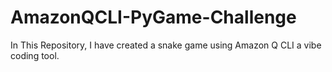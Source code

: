 # AmazonQCLI-PyGame-Challenge
In This Repository, I have created a snake game using Amazon Q CLI a vibe coding tool.
